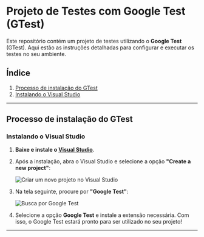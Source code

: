 # Projeto de Testes com Google Test (GTest)

Este repositório contém um projeto de testes utilizando o **Google Test** (GTest). Aqui estão as instruções detalhadas para configurar e executar os testes no seu ambiente.

## Índice

1. [Processo de instalação do GTest](#processo-de-instalação-do-gtest)
2. [Instalando o Visual Studio](#instalando-o-visual-studio)

---

## Processo de instalação do GTest

### Instalando o Visual Studio

1. **Baixe e instale o [Visual Studio](https://visualstudio.microsoft.com/pt-br/downloads/)**.

2. Após a instalação, abra o Visual Studio e selecione a opção **"Create a new project"**:
   
   ![Criar um novo projeto no Visual Studio](https://github.com/user-attachments/assets/46d449d2-11b0-40f6-83e9-37820ba95b2f)

3. Na tela seguinte, procure por **"Google Test"**:

   ![Busca por Google Test](https://github.com/user-attachments/assets/c38b50e8-4c6f-437e-9e8a-a4f7ae257240)

4. Selecione a opção **Google Test** e instale a extensão necessária. Com isso, o Google Test estará pronto para ser utilizado no seu projeto!

---
